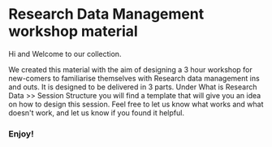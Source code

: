 
# Research Data Management workshop material
Hi and Welcome to our collection. 

We created this material with the aim of designing a 3 hour workshop for new-comers to familiarise themselves with Research data management ins and outs. 
It is designed to be delivered in 3 parts. Under What is Research Data >> Session Structure you will find a template that will give you an idea on how to design this session. 
Feel free to let us know what works and what doesn't work, and let us know if you found it helpful.

### Enjoy! 
